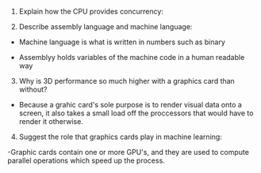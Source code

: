 <!-- Answers to the Short Answer Essay Questions go here -->

1. Explain how the CPU provides concurrency:


2. Describe assembly language and machine language:
- Machine language is what is written in numbers such as binary

- Assemblyy holds variables of the machine code in a human readable way

3. Why is 3D performance so much higher with a graphics card than without?
- Because a grahic card's sole purpose is to render visual data onto a screen, it also takes a small load off the proccessors that would have to render it otherwise.

4. Suggest the role that graphics cards play in machine learning:

-Graphic cards contain one or more GPU's, and they are used to compute parallel operations which speed up the process.
